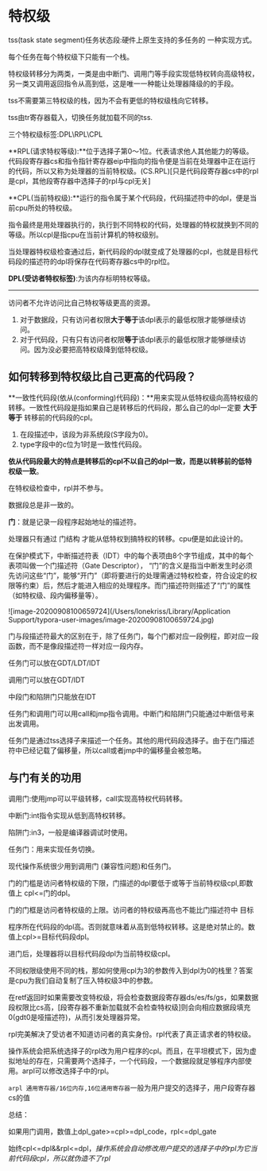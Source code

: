 # 特权级

tss(task state segment)任务状态段:硬件上原生支持的多任务的 一种实现方式。

每个任务在每个特权级下只能有一个栈。

特权级转移分为两类，一类是由中断门、调用门等手段实现低特权转向高级特权，另一类又调用返回指令从高到低，这是唯一一种能让处理器降级的的手段。

tss不需要第三特权级的栈，因为不会有更低的特权级栈向它转移。

tss由tr寄存器载入，切换任务就加载不同的tss.

三个特权级标签:DPL\RPL\CPL

**RPL(请求特权等级):**位于选择子第0～1位。代表请求他人其他能力的等级。代码段寄存器cs和指令指针寄存器eip中指向的指令便是当前在处理器中正在运行的代码，所以又称为处理器的当前特权级。(CS.RPL)[只是代码段寄存器cs中的rpl是cpl，其他段寄存器中选择子的rpl与cpl无关]

**CPL(当前特权级):**运行的指令属于某个代码段，代码描述符中的dpl，便是当前cpu所处的特权级。

指令最终是用处理器执行的，执行到不同特权的代码，处理器的特权就换到不同的等级。所以cpl是指cpu在当前计算机的特权级别。

当处理器特权级检查通过后，新代码段的dpl就变成了处理器的cpl，也就是目标代码段的描述符的dpl将保存在代码寄存器cs中的rpl位。

**DPL(受访者特权标签)**:为该内存标明特权等级。



------

访问者不允许访问比自己特权等级更高的资源。

1. 对于数据段，只有访问者权限**大于等于**该dpl表示的最低权限才能够继续访问。
2. 对于代码段，只有只有访问者权限**等于**该dpl表示的最低权限才能够继续访问。因为没必要把高特权级降到低特权级。

## 如何转移到特权级比自己更高的代码段？

**一致性代码段(依从(conforming)代码段)：**用来实现从低特权级向高特权级的转移。一致性代码段是指如果自己是转移后的代码段，那么自己的dpl一定要 **大于等于** 转移前的代码段的cpl。

1. 在段描述中，该段为非系统段(S字段为0)。
2. type字段中的c位为1时是一致性代码段。

**依从代码段最大的特点是转移后的cpl不以自己的dpl一致，而是以转移前的低特权级一致**。

在特权级检查中，rpl并不参与。

数据段总是非一致的。

**门**：就是记录一段程序起始地址的描述符。

处理器只有通过 门结构 才能从低特权到搞特权的转移。cpu便是如此设计的。

在保护模式下，中断描述符表（IDT）中的每个表项由8个字节组成，其中的每个表项叫做一个门描述符（Gate Descriptor）， “门”的含义是指当中断发生时必须先访问这些“门”，能够“开门”（即将要进行的处理需通过特权检查，符合设定的权限等约束）后，然后才能进入相应的处理程序。而门描述符则描述了“门”的属性（如特权级、段内偏移量等）。

![image-20200908100659724](/Users/lonekriss/Library/Application Support/typora-user-images/image-20200908100659724.jpg)

门与段描述符最大的区别在于，除了任务门，每个门都对应一段例程，即对应一段函数，而不是像段描述符一样对应一段内存。

任务门可以放在GDT/LDT/IDT

调用门可以放在GDT/IDT

中段门和陷阱门只能放在IDT

任务门和调用门可以用call和jmp指令调用。中断门和陷阱门只能通过中断信号来出发调用。

任务门是通过tss选择子来描述一个任务。其他的用代码段选择子。由于在门描述符中已经记载了偏移量，所以call或者jmp中的偏移量会被忽略。

## 与门有关的功用

调用门:使用jmp可以平级转移，call实现高特权代码转移。

中断门:int指令实现从低到高特权转移。

陷阱门:in3，一般是编译器调试时使用。

任务门：用来实现任务切换。



现代操作系统很少用到调用门 (兼容性问题)和任务门。

门的门槛是访问者特权级的下限，门描述的dpl要低于或等于当前特权级cpl,即数值上 cpl<=门的dpl。

门的门框是访问者特权级的上限。访问者的特权级再高也不能比门描述符中 目标

程序所在代码段的dpl高。否则就意味着从高到低特权转移。这是绝对禁止的。数值上cpl>=目标代码段dpl。

进门后，处理器将以目标代码段dpl为当前特权级cpl。



不同权限级使用不同的栈，那如何使用cpl为3的参数传入到dpl为0的栈里？答案是cpu为我们自动复制了压入特权级3中的参数。



在retf返回时如果需要改变特权级，将会检查数据段寄存器ds/es/fs/gs，如果数据段权限比cs高，[段寄存器不重新加载就不会检查特权级]则会向相应数据段填充0(gdt0是哑描述符)，从而引发处理器异常。





rpl完美解决了受访者不知道访问者的真实身份。rpl代表了真正请求者的特权级。

操作系统会把系统选择子的rpl改为用户程序的cpl。而且，在平坦模式下，因为虚拟地址的存在，只需要两个选择子，一个代码段，一个数据段就足够程序内部使用。arpl可以修改选择子中的rpl。

`arpl 通用寄存器/16位内存,16位通用寄存器`一般为用户提交的选择子，用户段寄存器cs的值



总结：

如果用门调用，数值上dpl_gate>=cpl>=dpl_code，rpl<=dpl_gate

始终cpl<=dpl&&rpl<=dpl，*操作系统会自动修改用户提交的选择子中的rpl为它当前代码段cpl，所以就伪造不了rpl*

